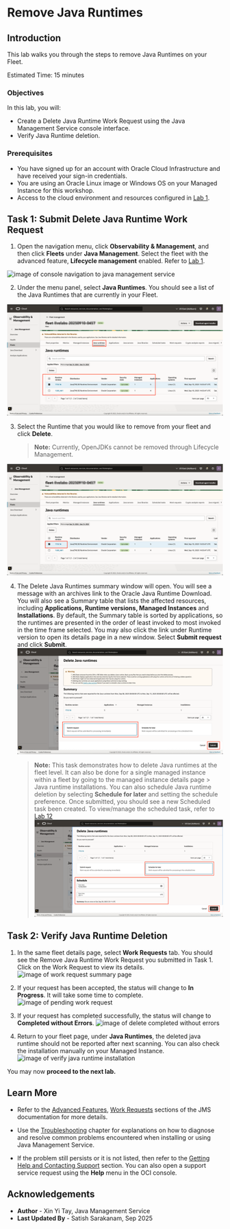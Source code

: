 # Remove Java Runtimes

## Introduction

This lab walks you through the steps to remove Java Runtimes on your Fleet.

Estimated Time: 15 minutes

### Objectives

In this lab, you will:

* Create a Delete Java Runtime Work Request using the Java Management Service console interface.
* Verify Java Runtime deletion.


### Prerequisites

* You have signed up for an account with Oracle Cloud Infrastructure and have received your sign-in credentials.
* You are using an Oracle Linux image or Windows OS on your Managed Instance for this workshop.
* Access to the cloud environment and resources configured in [Lab 1](?lab=set-up-and-enable-advanced-features-on-java-management-service).

## Task 1: Submit Delete Java Runtime Work Request

1. Open the navigation menu, click **Observability & Management**, and then click **Fleets** under **Java Management**. Select the fleet with the advanced feature, **Lifecycle management** enabled. Refer to  [Lab 1](?lab=set-up-and-enable-advanced-features-on-java-management-service).

![image of console navigation to java management service](images/console-navigation-jms.png)

2. Under the menu panel, select **Java Runtimes**. You should see a list of the Java Runtimes that are currently in your Fleet.

![image of fleet details page](images/fleet-details-page.png)

3. Select the Runtime that you would like to remove from your fleet and click **Delete**.

    > **Note:** Currently, OpenJDKs cannot be removed through Lifecycle Management.

  ![image of select runtime to delete](images/select-java-runtime-to-delete.png)

4. The Delete Java Runtimes summary window will open. You will see a message with an archives link to the Oracle Java Runtime Download. You will also see a Summary table that lists the affected resources, including **Applications, Runtime versions, Managed Instances** and **Installations**. By default, the Summary table is sorted by applications, so the runtimes are presented in the order of least invoked to most invoked in the time frame selected. You may also click the link under Runtime version to open its details page in a new window. Select **Submit request** and click **Submit**.
![image of delete runtime submit now](images/delete-runtime-submit-now.png)

   > **Note:** This task demonstrates how to delete Java runtimes at the fleet level. It can also be done for a single managed instance within a fleet by going to the managed instance details page > Java runtime installations. You can also schedule Java runtime deletion by selecting **Schedule for later** and setting the schedule preference. Once submitted, you should see a new Scheduled task been created. To view/manage the scheduled task, refer to [Lab 12](?lab=view-and-manage-scheduled-tasks)
   > ![image of delete runtime schedule later](images/delete-runtime-schedule-later.png)

## Task 2: Verify Java Runtime Deletion

1. In the same fleet details page, select **Work Requests** tab. You should see the Remove Java Runtime Work Request you submitted in Task 1. Click on the Work Request to view its details.
 ![image of work request summary page](images/work-request-summary-page.png)

2. If your request has been accepted, the status will change to **In Progress**. It will take some time to complete.
    ![image of pending work request](images/delete-pending-work-request.png)

3. If your request has completed successfully, the status will change to **Completed without Errors**.
    ![image of delete completed without errors](images/delete-complete-without-errors.png)

4. Return to your fleet page, under **Java Runtimes**, the deleted java runtime should not be reported after next scanning. You can also check the installation manually on your Managed Instance.
    ![image of verify java runtime installation](images/verify-java-runtime-deletion.png)


 You may now **proceed to the next lab.**

## Learn More
* Refer to the [Advanced Features](https://docs.oracle.com/en-us/iaas/jms/doc/advanced-features.html), [Work Requests](https://docs.oracle.com/en-us/iaas/jms/doc/using-java-management-service.html#GUID-77AEEBC0-93A5-4E99-96D6-BEE0FEE4539F) sections of the JMS documentation for more details.

* Use the [Troubleshooting](https://docs.oracle.com/en-us/iaas/jms/doc/troubleshooting.html#GUID-2D613C72-10F3-4905-A306-4F2673FB1CD3) chapter for explanations on how to diagnose and resolve common problems encountered when installing or using Java Management Service.

* If the problem still persists or it is not listed, then refer to the [Getting Help and Contacting Support](https://docs.oracle.com/en-us/iaas/Content/GSG/Tasks/contactingsupport.htm) section. You can also open a support service request using the **Help** menu in the OCI console.


## Acknowledgements

* **Author** - Xin Yi Tay, Java Management Service
* **Last Updated By** - Satish Sarakanam, Sep 2025
